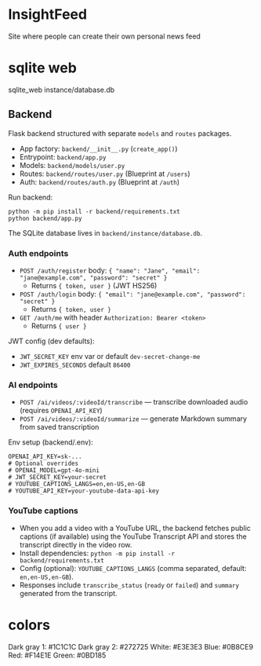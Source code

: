 # InsightFeed
Site where people can create their own personal news feed


# sqlite web

sqlite_web instance/database.db

## Backend

Flask backend structured with separate `models` and `routes` packages.

- App factory: `backend/__init__.py` (`create_app()`)
- Entrypoint: `backend/app.py`
- Models: `backend/models/user.py`
- Routes: `backend/routes/user.py` (Blueprint at `/users`)
 - Auth: `backend/routes/auth.py` (Blueprint at `/auth`)

Run backend:

```
python -m pip install -r backend/requirements.txt
python backend/app.py
```

The SQLite database lives in `backend/instance/database.db`.

### Auth endpoints
- `POST /auth/register` body: `{ "name": "Jane", "email": "jane@example.com", "password": "secret" }`
  - Returns `{ token, user }` (JWT HS256)
- `POST /auth/login` body: `{ "email": "jane@example.com", "password": "secret" }`
  - Returns `{ token, user }`
- `GET /auth/me` with header `Authorization: Bearer <token>`
  - Returns `{ user }`

JWT config (dev defaults):
- `JWT_SECRET_KEY` env var or default `dev-secret-change-me`
- `JWT_EXPIRES_SECONDS` default `86400`

### AI endpoints
- `POST /ai/videos/:videoId/transcribe` — transcribe downloaded audio (requires `OPENAI_API_KEY`)
- `POST /ai/videos/:videoId/summarize` — generate Markdown summary from saved transcription

Env setup (backend/.env):
```
OPENAI_API_KEY=sk-...
# Optional overrides
# OPENAI_MODEL=gpt-4o-mini
# JWT_SECRET_KEY=your-secret
# YOUTUBE_CAPTIONS_LANGS=en,en-US,en-GB
# YOUTUBE_API_KEY=your-youtube-data-api-key
```

### YouTube captions
- When you add a video with a YouTube URL, the backend fetches public captions (if available) using the YouTube Transcript API and stores the transcript directly in the video row.
- Install dependencies: `python -m pip install -r backend/requirements.txt`
- Config (optional): `YOUTUBE_CAPTIONS_LANGS` (comma separated, default: `en,en-US,en-GB`).
- Responses include `transcribe_status` (`ready` or `failed`) and `summary` generated from the transcript.


# colors

Dark gray 1: #1C1C1C
Dark gray 2: #272725
White: #E3E3E3
Blue: #0B8CE9
Red: #F14E1E
Green: #0BD185
